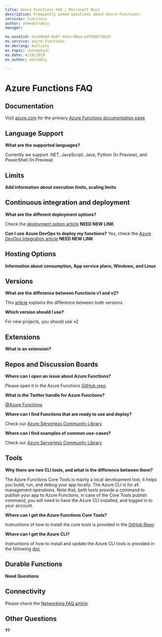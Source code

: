 ```yaml
---
title: Azure Functions FAQ | Microsoft Docs
description: Frequently asked questions about Azure Functions.
services: functions
author: ahmedelnably
manager: 

ms.assetid: 5ecbbb9d-6e47-441a-98ea-ed75082fdb2d
ms.service: azure-functions
ms.devlang: multiple
ms.topic: conceptual
ms.date: 4/19/2019
ms.author: aelnably

---
```


# Azure Functions FAQ

## Documentation

Visit [azure.com](https://www.azure.com) for the primary [Azure Functions documentation page](https://docs.microsoft.com/en-us/azure/azure-functions/functions-overview)

## 

## Language Support

**What are the supported languages?**

Currently we support .NET, JavaScript, Java, Python (In Preview), and PowerShell (In Preview) 

## Limits

**Add information about execution limits, scaling limits**

## Continuous integration and deployment

**What are the different deployment options?**

Check the [deployment option article](functions-continuous-deployment.md) **NEED NEW LINK**

**Can I use Azure DevOps to deploy my functions?**
Yes, check the [Azure DevOps Integration article](functions-continuous-deployment.md) **NEED NEW LINK**

## Hosting Options

**Information about consumption, App service plans, Windows, and Linux**

## Versions

**What are the difference between Functions v1 and v2?**

This [article](functions-versions.md) explains the difference between both versions

**Which version should I use?**

For new projects, you should use v2

## Extensions

**What is an extension?**

<!-- ## Bindings -->

## Repos and Discussion Boards

**Where can I open an issue about Azure Functions?**

Please open it in the Azure Functions [GitHub repo](https://github.com/Azure/azure-functions/issues)

**What is the Twitter handle for Azure Functions?**

[@Azure Functions](https://twitter.com/azurefunctions)

**Where can I find Functions that are ready to use and deploy?**

Check our [Azure Serverless Community Library](https://www.serverlesslibrary.net/)

**Where can I find examples of common use-cases?**

Check our [Azure Serverless Community Library](https://www.serverlesslibrary.net/)

## Tools

**Why there are two CLI tools, and what is the difference between them?**

The Azure Functions Core Tools is mainly a local development tool, it helps you build, run, and debug your app locally. The Azure CLI is for all management operations. Note that, both tools provide a command to publish your app to Azure Functions, in case of the Core Tools publish command, you will need to have the Azure CLI installed, and logged in to your account.

**Where can I get the Azure Functions Core Tools?**

Instructions of how to install the core tools is provided in the [GitHub Repo](https://github.com/Azure/azure-functions-core-tools/blob/dev/README.md)

**Where can I get the Azure CLI?**

Instructions of how to install and update the Azure CLI tools is provided in the following [doc](https://docs.microsoft.com/en-us/cli/azure/install-azure-cli)

## Durable Functions

**Need Questions**

## Connectivity

Please check the [Networking FAQ article](functions-networking-faq.md)

## Other Questions

**??**
